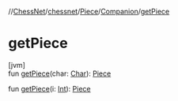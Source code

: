 //[ChessNet](../../../../index.md)/[chessnet](../../index.md)/[Piece](../index.md)/[Companion](index.md)/[getPiece](get-piece.md)

# getPiece

[jvm]\
fun [getPiece](get-piece.md)(char: [Char](https://kotlinlang.org/api/latest/jvm/stdlib/kotlin/-char/index.html)): [Piece](../index.md)

fun [getPiece](get-piece.md)(i: [Int](https://kotlinlang.org/api/latest/jvm/stdlib/kotlin/-int/index.html)): [Piece](../index.md)
